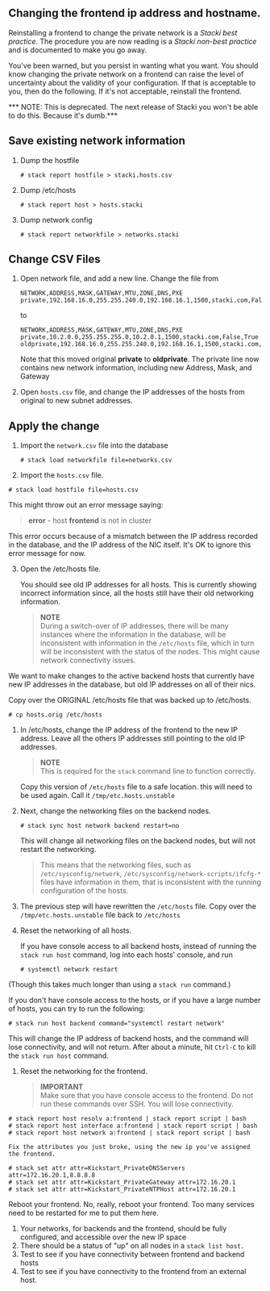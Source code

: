 ## Changing the frontend ip address and hostname.

Reinstalling a frontend to change the private network is a *Stacki best practice*. The procedure you are now reading is a *Stacki non-best practice* and is documented to make you go away.

You've been warned, but you persist in wanting what you want. You should know changing the private network on a frontend can raise the level of uncertainty about the validity of your configuration. If that is acceptable to you, then do the following. If it's not acceptable, reinstall the frontend.

*** NOTE: This is deprecated. The next release of Stacki you won't be able to do this. Because it's dumb.***

## Save existing network information
1. Dump the hostfile

   ```
   # stack report hostfile > stacki.hosts.csv
   ```

1. Dump /etc/hosts

   ```
   # stack report host > hosts.stacki
   ```
1. Dump network config

   ```
   # stack report networkfile > networks.stacki
   ```

## Change CSV Files

1. Open network file, and add a new line. Change the file from

   ```
   NETWORK,ADDRESS,MASK,GATEWAY,MTU,ZONE,DNS,PXE
   private,192.168.16.0,255.255.240.0,192.168.16.1,1500,stacki.com,False,True
   ```

   to

   ```
   NETWORK,ADDRESS,MASK,GATEWAY,MTU,ZONE,DNS,PXE
   private,10.2.0.0,255.255.255.0,10.2.0.1,1500,stacki.com,False,True
   oldprivate,192.168.16.0,255.255.240.0,192.168.16.1,1500,stacki.com,False,False
   ```

   Note that this moved original **private** to **oldprivate**.
   The private line now contains new network information,
   including new Address, Mask, and Gateway

1. Open `hosts.csv` file, and change the IP addresses of the hosts
from original to new subnet addresses.

## Apply the change

1. Import the `network.csv` file into the database

   ```
   # stack load networkfile file=networks.csv
   ```

1. Import the `hosts.csv` file.

  ```
  # stack load hostfile file=hosts.csv
  ```

  This might throw out an error message saying:
   > **error** - host **frontend** is not in cluster

   This error occurs because of a mismatch between the IP address
   recorded in the database, and the IP address of the NIC itself.
   It's OK to ignore this error message for now.

3. Open the /etc/hosts file.

   You should see old IP addresses for all hosts. This is
   currently showing incorrect information since, all the
   hosts still have their old networking information.
   > **NOTE**<br>
   > During a switch-over of IP addresses, there will be
   > many instances where the information in the database,
   > will be inconsistent with information in the `/etc/hosts`
   > file, which in turn will be inconsistent with the status
   > of the nodes. This might cause network connectivity  issues.

We want to make changes to the active backend hosts that currently have new IP addresses in the database, but old IP addresses on all of their nics.

Copy over the ORIGINAL /etc/hosts file that was backed up to /etc/hosts.

```# cp hosts.orig /etc/hosts```


1. In /etc/hosts, change  the IP address of the frontend
   to the new IP address. Leave all the others IP addresses
   still pointing to the old IP addresses.
   > **NOTE**<br>
   > This is required for the `stack` command line
   > to function correctly.

   Copy this version of `/etc/hosts` file to a safe location.
   this will need to be used again. Call it `/tmp/etc.hosts.unstable`

1. Next, change the networking files on the backend nodes.

   ```
   # stack sync host network backend restart=no
   ```

   This will change all networking files on the backend nodes,
   but will not restart the networking.

   > This means that the networking files, such as
   > `/etc/sysconfig/network`, `/etc/sysconfig/network-scripts/ifcfg-*`
   > files have information in them, that is inconsistent
   > with the running configuration of the hosts.

1. The previous step will have rewritten the `/etc/hosts` file.
   Copy over the `/tmp/etc.hosts.unstable` file back to `/etc/hosts`
1. Reset the networking of all hosts.

   If you have console access to all backend hosts, instead of
   running the `stack run host` command, log into each hosts'
   console, and run

   ```
   # systemctl network restart
   ```
(Though this takes much longer than using a `stack run` command.)

   If you don't have console access to the hosts, or if you
   have a large number of hosts, you can try to run the
   following:

   ```
   # stack run host backend command="systemctl restart network"
   ```
   This will change the IP address of backend hosts, and the
   command will lose connectivity, and will not return.
   After about a minute, hit `Ctrl-C` to kill the `stack run host`
   command.

1. Reset the networking for the frontend.
   > **IMPORTANT**<br>
   > Make sure that you have console access
   > to the frontend. Do not run these commands over SSH.
   > You will lose connectivity.

```
# stack report host resolv a:frontend | stack report script | bash
# stack report host interface a:frontend | stack report script | bash
# stack report host network a:frontend | stack report script | bash

Fix the attributes you just broke, using the new ip you've assigned the frontend.

# stack set attr attr=Kickstart_PrivateDNSServers attr=172.16.20.1,8.8.8.8
# stack set attr attr=Kickstart_PrivateGateway attr=172.16.20.1
# stack set attr attr=Kickstart_PrivateNTPHost attr=172.16.20.1
```

Reboot your frontend. No, really, reboot your frontend. Too many services need to be restarted for me to put them here.

1. Your networks, for backends and the frontend, should
   be fully configured, and accessible over the new IP space
1. There should be a status of "up" on all nodes in a `stack list host.`
1. Test to see if you have connectivity between frontend and
   backend hosts
1. Test to see if you have connectivity to the frontend from
   an external host.
